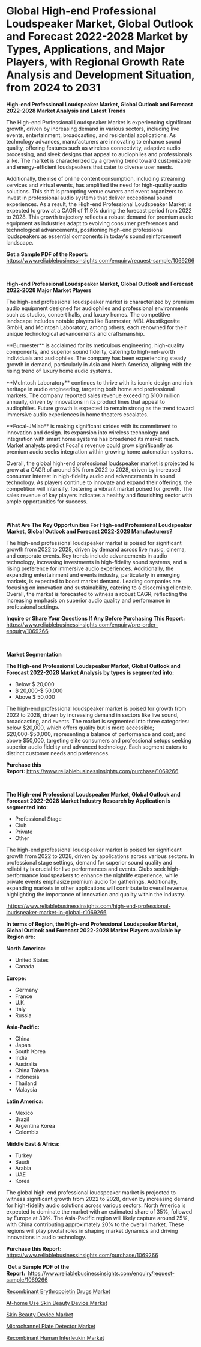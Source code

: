 <p><h1>Global High-end Professional Loudspeaker Market, Global Outlook and Forecast 2022-2028 Market by Types, Applications, and Major Players, with Regional Growth Rate Analysis and Development Situation, from 2024 to 2031</h1></p><p><strong>High-end Professional Loudspeaker Market, Global Outlook and Forecast 2022-2028 Market Analysis and Latest Trends</strong></p>
<p><p>The High-end Professional Loudspeaker Market is experiencing significant growth, driven by increasing demand in various sectors, including live events, entertainment, broadcasting, and residential applications. As technology advances, manufacturers are innovating to enhance sound quality, offering features such as wireless connectivity, adaptive audio processing, and sleek designs that appeal to audiophiles and professionals alike. The market is characterized by a growing trend toward customizable and energy-efficient loudspeakers that cater to diverse user needs.</p><p>Additionally, the rise of online content consumption, including streaming services and virtual events, has amplified the need for high-quality audio solutions. This shift is prompting venue owners and event organizers to invest in professional audio systems that deliver exceptional sound experiences. As a result, the High-end Professional Loudspeaker Market is expected to grow at a CAGR of 11.9% during the forecast period from 2022 to 2028. This growth trajectory reflects a robust demand for premium audio equipment as industries adapt to evolving consumer preferences and technological advancements, positioning high-end professional loudspeakers as essential components in today's sound reinforcement landscape.</p></p>
<p><strong>Get a Sample PDF of the Report:&nbsp;</strong> <a href="https://www.reliablebusinessinsights.com/enquiry/request-sample/1069266?utm_campaign=48&utm_medium=2&utm_source=Github&utm_content=ia&utm_term=04122024&utm_id=high-end-professional-loudspeaker-market-global-outlook-and-forecast-2022-2028">https://www.reliablebusinessinsights.com/enquiry/request-sample/1069266</a></p>
<p>&nbsp;</p>
<p><strong>High-end Professional Loudspeaker Market, Global Outlook and Forecast 2022-2028 Major Market Players</strong></p>
<p><p>The high-end professional loudspeaker market is characterized by premium audio equipment designed for audiophiles and professional environments such as studios, concert halls, and luxury homes. The competitive landscape includes notable players like Burmester, MBL Akustikgeräte GmbH, and McIntosh Laboratory, among others, each renowned for their unique technological advancements and craftsmanship.</p><p>**Burmester** is acclaimed for its meticulous engineering, high-quality components, and superior sound fidelity, catering to high-net-worth individuals and audiophiles. The company has been experiencing steady growth in demand, particularly in Asia and North America, aligning with the rising trend of luxury home audio systems.</p><p>**McIntosh Laboratory** continues to thrive with its iconic design and rich heritage in audio engineering, targeting both home and professional markets. The company reported sales revenue exceeding $100 million annually, driven by innovations in its product lines that appeal to audiophiles. Future growth is expected to remain strong as the trend toward immersive audio experiences in home theaters escalates.</p><p>**Focal-JMlab** is making significant strides with its commitment to innovation and design. Its expansion into wireless technology and integration with smart home systems has broadened its market reach. Market analysts predict Focal's revenue could grow significantly as premium audio seeks integration within growing home automation systems.</p><p>Overall, the global high-end professional loudspeaker market is projected to grow at a CAGR of around 5% from 2022 to 2028, driven by increased consumer interest in high-fidelity audio and advancements in sound technology. As players continue to innovate and expand their offerings, the competition will intensify, fostering a vibrant market poised for growth. The sales revenue of key players indicates a healthy and flourishing sector with ample opportunities for success.</p></p>
<p>&nbsp;</p>
<p><strong>What Are The Key Opportunities For High-end Professional Loudspeaker Market, Global Outlook and Forecast 2022-2028 Manufacturers?</strong></p>
<p><p>The high-end professional loudspeaker market is poised for significant growth from 2022 to 2028, driven by demand across live music, cinema, and corporate events. Key trends include advancements in audio technology, increasing investments in high-fidelity sound systems, and a rising preference for immersive audio experiences. Additionally, the expanding entertainment and events industry, particularly in emerging markets, is expected to boost market demand. Leading companies are focusing on innovation and sustainability, catering to a discerning clientele. Overall, the market is forecasted to witness a robust CAGR, reflecting the increasing emphasis on superior audio quality and performance in professional settings.</p></p>
<p><strong>Inquire or Share Your Questions If Any Before Purchasing This Report:</strong> <a href="https://www.reliablebusinessinsights.com/enquiry/pre-order-enquiry/1069266?utm_campaign=48&utm_medium=2&utm_source=Github&utm_content=ia&utm_term=04122024&utm_id=high-end-professional-loudspeaker-market-global-outlook-and-forecast-2022-2028">https://www.reliablebusinessinsights.com/enquiry/pre-order-enquiry/1069266</a></p>
<p>&nbsp;</p>
<p><strong>Market Segmentation</strong></p>
<p><strong>The High-end Professional Loudspeaker Market, Global Outlook and Forecast 2022-2028 Market Analysis by types is segmented into:</strong></p>
<p><ul><li>Below $ 20,000</li><li>$ 20,000-$ 50,000</li><li>Above $ 50,000</li></ul></p>
<p><p>The high-end professional loudspeaker market is poised for growth from 2022 to 2028, driven by increasing demand in sectors like live sound, broadcasting, and events. The market is segmented into three categories: below $20,000, which offers quality but is more accessible; $20,000-$50,000, representing a balance of performance and cost; and above $50,000, targeting elite consumers and professional setups seeking superior audio fidelity and advanced technology. Each segment caters to distinct customer needs and preferences.</p></p>
<p><strong>Purchase this Report:&nbsp;</strong><a href="https://www.reliablebusinessinsights.com/purchase/1069266?utm_campaign=48&utm_medium=2&utm_source=Github&utm_content=ia&utm_term=04122024&utm_id=high-end-professional-loudspeaker-market-global-outlook-and-forecast-2022-2028">https://www.reliablebusinessinsights.com/purchase/1069266</a></p>
<p>&nbsp;</p>
<p><strong>The High-end Professional Loudspeaker Market, Global Outlook and Forecast 2022-2028 Market Industry Research by Application is segmented into:</strong></p>
<p><ul><li>Professional Stage</li><li>Club</li><li>Private</li><li>Other</li></ul></p>
<p><p>The high-end professional loudspeaker market is poised for significant growth from 2022 to 2028, driven by applications across various sectors. In professional stage settings, demand for superior sound quality and reliability is crucial for live performances and events. Clubs seek high-performance loudspeakers to enhance the nightlife experience, while private events emphasize premium audio for gatherings. Additionally, expanding markets in other applications will contribute to overall revenue, highlighting the importance of innovation and quality within the industry.</p></p>
<p><a href="https://www.reliablebusinessinsights.com/high-end-professional-loudspeaker-market-in-global-r1069266?utm_campaign=48&utm_medium=2&utm_source=Github&utm_content=ia&utm_term=04122024&utm_id=high-end-professional-loudspeaker-market-global-outlook-and-forecast-2022-2028">&nbsp;https://www.reliablebusinessinsights.com/high-end-professional-loudspeaker-market-in-global-r1069266</a></p>
<p><strong>In terms of Region, the High-end Professional Loudspeaker Market, Global Outlook and Forecast 2022-2028 Market Players available by Region are:</strong></p>
<p>
    <p> <strong> North America: </strong>
        <ul>
            <li>United States</li>
            <li>Canada</li>
        </ul>
        </p> 
    <p> <strong> Europe: </strong>
        <ul>
            <li>Germany</li>
            <li>France</li>
            <li>U.K.</li>
            <li>Italy</li>
            <li>Russia</li>
        </ul>
        </p> 
    <p> <strong> Asia-Pacific: </strong>
        <ul>
            <li>China</li>
            <li>Japan</li>
            <li>South Korea</li>
            <li>India</li>
            <li>Australia</li>
            <li>China Taiwan</li>
            <li>Indonesia</li>
            <li>Thailand</li>
            <li>Malaysia</li>
        </ul>
        </p> 
    <p> <strong> Latin America: </strong>
        <ul>
            <li>Mexico</li>
            <li>Brazil</li>
            <li>Argentina Korea</li>
            <li>Colombia</li>
        </ul>
        </p> 
    <p> <strong> Middle East & Africa: </strong>
        <ul>
            <li>Turkey</li>
            <li>Saudi</li>
            <li>Arabia</li>
            <li>UAE</li>
            <li>Korea</li>
        </ul>
    </p>
    </p>
<p><p>The global high-end professional loudspeaker market is projected to witness significant growth from 2022 to 2028, driven by increasing demand for high-fidelity audio solutions across various sectors. North America is expected to dominate the market with an estimated share of 35%, followed by Europe at 30%. The Asia-Pacific region will likely capture around 25%, with China contributing approximately 20% to the overall market. These regions will play pivotal roles in shaping market dynamics and driving innovations in audio technology.</p></p>
<p><strong>Purchase this Report: </strong><a href="https://www.reliablebusinessinsights.com/purchase/1069266?utm_campaign=48&utm_medium=2&utm_source=Github&utm_content=ia&utm_term=04122024&utm_id=high-end-professional-loudspeaker-market-global-outlook-and-forecast-2022-2028">https://www.reliablebusinessinsights.com/purchase/1069266</a></p>
<p>&nbsp;<strong>Get a Sample PDF of the Report:&nbsp;&nbsp;</strong><a href="https://www.reliablebusinessinsights.com/enquiry/request-sample/1069266?utm_campaign=48&utm_medium=2&utm_source=Github&utm_content=ia&utm_term=04122024&utm_id=high-end-professional-loudspeaker-market-global-outlook-and-forecast-2022-2028">https://www.reliablebusinessinsights.com/enquiry/request-sample/1069266</a></p>
<p><strong></strong></p>
<p><p><a href="https://www.linkedin.com/pulse/recombinant-erythropoietin-drugs-market-surge-146-cagr-growth-hv5jf?utm_campaign=48&utm_medium=2&utm_source=Github&utm_content=ia&utm_term=04122024&utm_id=high-end-professional-loudspeaker-market-global-outlook-and-forecast-2022-2028">Recombinant Erythropoietin Drugs Market</a></p><p><a href="https://issuu.com/reportprime-2/docs/at-home-use-skin-beauty-device-market-size-2030.pp?utm_campaign=48&utm_medium=2&utm_source=Github&utm_content=ia&utm_term=04122024&utm_id=high-end-professional-loudspeaker-market-global-outlook-and-forecast-2022-2028">At-home Use Skin Beauty Device Market</a></p><p><a href="https://issuu.com/reportprime-2/docs/skin-beauty-device-market-size-2030.pptx?utm_campaign=48&utm_medium=2&utm_source=Github&utm_content=ia&utm_term=04122024&utm_id=high-end-professional-loudspeaker-market-global-outlook-and-forecast-2022-2028">Skin Beauty Device Market</a></p><p><a href="https://www.linkedin.com/pulse/microchannel-plate-detector-market-industry-trends-6lepe?utm_campaign=48&utm_medium=2&utm_source=Github&utm_content=ia&utm_term=04122024&utm_id=high-end-professional-loudspeaker-market-global-outlook-and-forecast-2022-2028">Microchannel Plate Detector Market</a></p><p><a href="https://www.linkedin.com/pulse/how-recombinant-human-interleukin-market-expectd-grow-131-flo1f?utm_campaign=48&utm_medium=2&utm_source=Github&utm_content=ia&utm_term=04122024&utm_id=high-end-professional-loudspeaker-market-global-outlook-and-forecast-2022-2028">Recombinant Human Interleukin Market</a></p></p>
